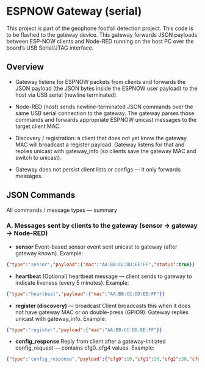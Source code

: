 # ESPNOW Gateway (serial)
This project is part of the geophone footfall detection project. This code is to be flashed to the gateway device. This gateway forwards JSON payloads between ESP-NOW clients and Node-RED running on the host PC over the board’s USB Serial/JTAG interface.

## Overview

- Gateway listens for ESPNOW packets from clients and forwards the JSON payload (the JSON bytes inside the ESPNOW user payload) to the host via USB serial (newline terminated).

- Node-RED (host) sends newline-terminated JSON commands over the same USB serial connection to the gateway. The gateway parses those commands and forwards appropriate ESPNOW unicast messages to the target client MAC.

- Discovery / registration: a client that does not yet know the gateway MAC will broadcast a register payload. Gateway listens for that and replies unicast with gateway_info (so clients save the gateway MAC and switch to unicast).

- Gateway does not persist client lists or configs — it only forwards messages.

## JSON Commands
All commands / message types — summary
### A. Messages sent by clients to the gateway (sensor → gateway → Node-RED)

- **sensor**
Event-based sensor event sent unicast to gateway (after gateway known).
Example:
```json
{"type":"sensor","payload":{"mac":"AA:BB:CC:DD:EE:FF","status":true}}
```

- **heartbeat**
(Optional) heartbeat message — client sends to gateway to indicate liveness (every 5 minutes).
Example:
```json
{"type":"heartbeat","payload":{"mac":"AA:BB:CC:DD:EE:FF"}}
```

- **register (discovery)** — broadcast
Client broadcasts this when it does not have gateway MAC or on double-press (GPIO9). Gateway replies unicast with gateway_info.
Example:
```json
{"type":"register","payload":{"mac":"AA:BB:CC:DD:EE:FF"}}
```

- **config_response**
Reply from client after a gateway-initiated config_request — contains cfg0..cfg4 values.
Example:
```json
{"type":"config_response","payload":{"cfg0":10,"cfg1":20,"cfg2":30,"cfg3":40,"cfg4":50}}
```

